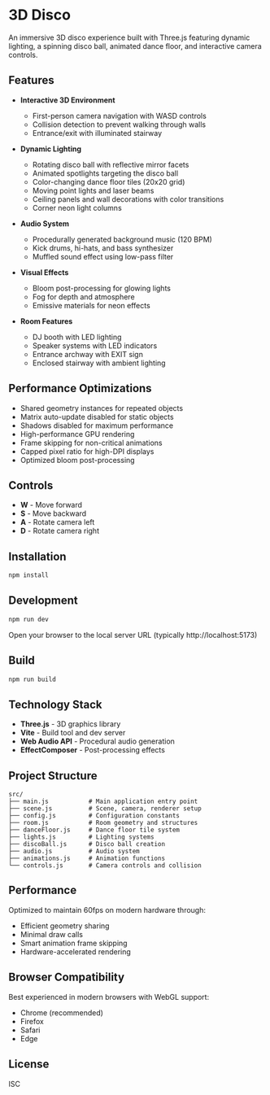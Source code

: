# 3D Disco

An immersive 3D disco experience built with Three.js featuring dynamic lighting, a spinning disco ball, animated dance floor, and interactive camera controls.

## Features

- **Interactive 3D Environment**
  - First-person camera navigation with WASD controls
  - Collision detection to prevent walking through walls
  - Entrance/exit with illuminated stairway

- **Dynamic Lighting**
  - Rotating disco ball with reflective mirror facets
  - Animated spotlights targeting the disco ball
  - Color-changing dance floor tiles (20x20 grid)
  - Moving point lights and laser beams
  - Ceiling panels and wall decorations with color transitions
  - Corner neon light columns

- **Audio System**
  - Procedurally generated background music (120 BPM)
  - Kick drums, hi-hats, and bass synthesizer
  - Muffled sound effect using low-pass filter

- **Visual Effects**
  - Bloom post-processing for glowing lights
  - Fog for depth and atmosphere
  - Emissive materials for neon effects

- **Room Features**
  - DJ booth with LED lighting
  - Speaker systems with LED indicators
  - Entrance archway with EXIT sign
  - Enclosed stairway with ambient lighting

## Performance Optimizations

- Shared geometry instances for repeated objects
- Matrix auto-update disabled for static objects
- Shadows disabled for maximum performance
- High-performance GPU rendering
- Frame skipping for non-critical animations
- Capped pixel ratio for high-DPI displays
- Optimized bloom post-processing

## Controls

- **W** - Move forward
- **S** - Move backward
- **A** - Rotate camera left
- **D** - Rotate camera right

## Installation

```bash
npm install
```

## Development

```bash
npm run dev
```

Open your browser to the local server URL (typically http://localhost:5173)

## Build

```bash
npm run build
```

## Technology Stack

- **Three.js** - 3D graphics library
- **Vite** - Build tool and dev server
- **Web Audio API** - Procedural audio generation
- **EffectComposer** - Post-processing effects

## Project Structure

```
src/
├── main.js           # Main application entry point
├── scene.js          # Scene, camera, renderer setup
├── config.js         # Configuration constants
├── room.js           # Room geometry and structures
├── danceFloor.js     # Dance floor tile system
├── lights.js         # Lighting systems
├── discoBall.js      # Disco ball creation
├── audio.js          # Audio system
├── animations.js     # Animation functions
└── controls.js       # Camera controls and collision
```

## Performance

Optimized to maintain 60fps on modern hardware through:
- Efficient geometry sharing
- Minimal draw calls
- Smart animation frame skipping
- Hardware-accelerated rendering

## Browser Compatibility

Best experienced in modern browsers with WebGL support:
- Chrome (recommended)
- Firefox
- Safari
- Edge

## License

ISC
